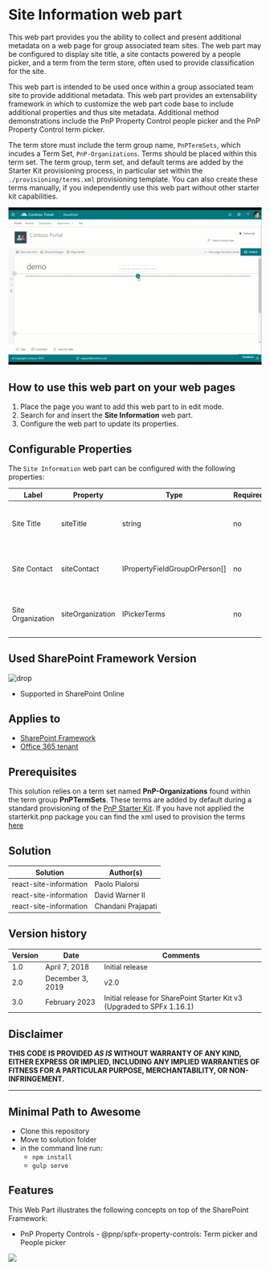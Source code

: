 # Site Information web part

This web part provides you the ability to collect and present additional metadata on a web page for group associated team sites. The web part may be configured to display site title, a site contacts powered by a people picker, and a term from the term store, often used to provide classification for the site.

This web part is intended to be used once within a group associated team site to provide additional metadata. This web part provides an extensability framework in which to customize the web part code base to include additional properties and thus site metadata. Additional method demonstrations include the PnP Property Control people picker and the PnP Property Control term picker.

The term store must include the term group name, `PnPTermSets`, which incudes a Term Set, `PnP-Organizations`. Terms should be placed within this term set. The term group, term set, and default terms are added by the Starter Kit provisioning process, in particular set within the `./provisioning/terms.xml` provisioning template. You can also create these terms manually, if you independently use this web part without other starter kit capabilities. 

![Site Information](../../assets/images/components/part-site-information.gif)

## How to use this web part on your web pages

1. Place the page you want to add this web part to in edit mode.
2. Search for and insert the **Site Information** web part.
3. Configure the web part to update its properties.

## Configurable Properties

The `Site Information` web part can be configured with the following properties:

| Label | Property | Type | Required | Description |
| ---- | ---- | ---- | ---- | ---- |
| Site Title | siteTitle | string | no | Default: Contoso Portal - the title of the site |
| Site Contact | siteContact | IPropertyFieldGroupOrPerson[] | no | A site contact based on a people picker |
| Site Organization | siteOrganization | IPickerTerms | no | The site's organization, based on a taxonomy termset |

## Used SharePoint Framework Version

![drop](https://img.shields.io/badge/version-1.16.1-green.svg)

* Supported in SharePoint Online

## Applies to

* [SharePoint Framework](https://learn.microsoft.com/en-us/sharepoint/dev/spfx/sharepoint-framework-overview)
* [Office 365 tenant](https://learn.microsoft.com/en-us/sharepoint/dev/spfx/set-up-your-development-environment)

## Prerequisites

This solution relies on a term set named **PnP-Organizations** found within the term group **PnPTermSets**. These terms are added by default during a standard provisioning of the [PnP Starter Kit](../../provisioning). If you have not applied the starterkit.pnp package you can find the xml used to provision the terms [here](../templates/starterkit.xml)

## Solution

Solution|Author(s)
--------|---------
react-site-information | Paolo Pialorsi
react-site-information | David Warner II
react-site-information | Chandani Prajapati

## Version history

Version|Date|Comments
-------|----|--------
1.0|April 7, 2018|Initial release
2.0|December 3, 2019|v2.0
3.0|February 2023|Initial release for SharePoint Starter Kit v3 (Upgraded to SPFx 1.16.1)

## Disclaimer

**THIS CODE IS PROVIDED *AS IS* WITHOUT WARRANTY OF ANY KIND, EITHER EXPRESS OR IMPLIED, INCLUDING ANY IMPLIED WARRANTIES OF FITNESS FOR A PARTICULAR PURPOSE, MERCHANTABILITY, OR NON-INFRINGEMENT.**

---

## Minimal Path to Awesome

* Clone this repository
* Move to solution folder
* in the command line run:
  * `npm install`
  * `gulp serve`

## Features

This Web Part illustrates the following concepts on top of the SharePoint Framework:

* PnP Property Controls - @pnp/spfx-property-controls: Term picker and People picker

<img src="https://telemetry.sharepointpnp.com/sp-starter-kit/source/react-site-information" />
